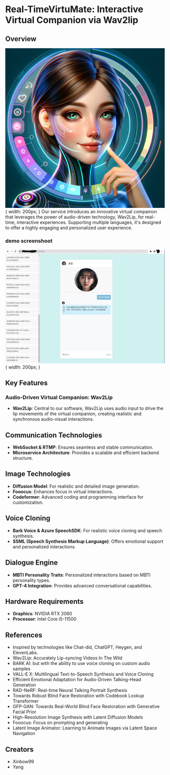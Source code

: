 # Real-TimeVirtuMate: Interactive Virtual Companion via Wav2lip

## Overview
![img1](./pic1.png){ width: 200px; }
Our service introduces an innovative virtual companion that leverages the power of audio-driven technology, Wav2Lip, for real-time, interactive experiences. Supporting multiple languages, it's designed to offer a highly engaging and personalized user experience.

### demo screenshoot
![img1](./demo1.jpg){ width: 200px; }

## Key Features

### Audio-Driven Virtual Companion: Wav2Lip
- **Wav2Lip**: Central to our software, Wav2Lip uses audio input to drive the lip movements of the virtual companion, creating realistic and synchronous audio-visual interactions.

## Communication Technologies
- **WebSocket & RTMP**: Ensures seamless and stable communication.
- **Microservice Architecture**: Provides a scalable and efficient backend structure.

## Image Technologies
- **Diffusion Model**: For realistic and detailed image generation.
- **Fooocus**: Enhances focus in virtual interactions.
- **Codeformer**: Advanced coding and programming interface for customization.

## Voice Cloning
- **Bark Voice & Azure SpeechSDK**: For realistic voice cloning and speech synthesis.
- **SSML (Speech Synthesis Markup Language)**: Offers emotional support and personalized interactions.

## Dialogue Engine
- **MBTI Personality Traits**: Personalized interactions based on MBTI personality types.
- **GPT-4 Integration**: Provides advanced conversational capabilities.

## Hardware Requirements
- **Graphics**: NVIDIA RTX 2060
- **Processor**: Intel Core i5-11500

## References
- Inspired by technologies like Chat-did, ChatGPT, Heygen, and ElevenLabs.
- Wav2Lip: Accurately Lip-syncing Videos In The Wild
- BARK AI: but with the ability to use voice cloning on custom audio samples
- VALL-E X: Multilingual Text-to-Speech Synthesis and Voice Cloning
- Efficient Emotional Adaptation for Audio-Driven Talking-Head Generation
- RAD-NeRF: Real-time Neural Talking Portrait Synthesis
- Towards Robust Blind Face Restoration with Codebook Lookup Transformer
- GFP-GAN: Towards Real-World Blind Face Restoration with Generative Facial Prior
- High-Resolution Image Synthesis with Latent Diffusion Models
- Fooocus: Focus on prompting and generating
- Latent Image Animator: Learning to Animate Images via Latent Space Navigation
## Creators
- Xinbow99
- Yang

